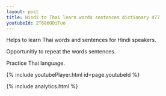 ```yaml
---
layout: post
title: Hindi to Thai learn words sentences dictionary 477 
youtubeId: 2T686ODiTuo
---
```

 
 
Helps to learn Thai words and sentences for Hindi speakers.

Opportunitiy to repeat the words sentences. 

Practice Thai language. 
 
{% include youtubePlayer.html id=page.youtubeId %}
 
 
{% include analytics.html %}
